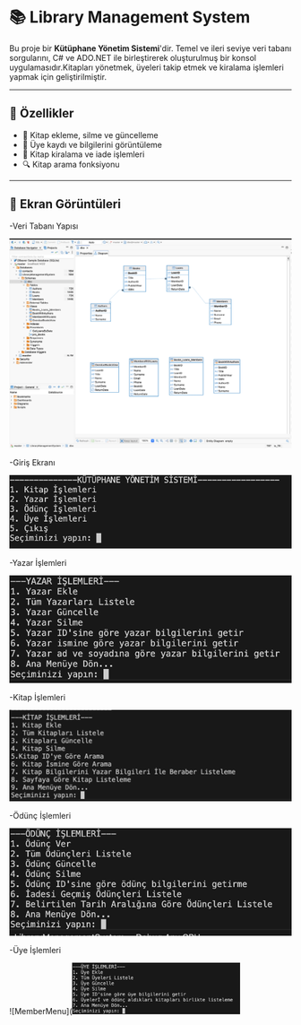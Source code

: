 # 📚 Library Management System

Bu proje bir **Kütüphane Yönetim Sistemi**'dir. Temel ve ileri seviye veri tabanı sorgularını, C# ve ADO.NET ile birleştirerek oluşturulmuş bir konsol uygulamasıdır.Kitapları yönetmek, üyeleri takip etmek ve kiralama işlemleri yapmak için geliştirilmiştir.

---

## 🚀 Özellikler

- 📖 Kitap ekleme, silme ve güncelleme
- 👤 Üye kaydı ve bilgilerini görüntüleme
- 📅 Kitap kiralama ve iade işlemleri
- 🔍 Kitap arama fonksiyonu

---
## 📸 Ekran Görüntüleri

-Veri Tabanı Yapısı

![Veri Tabanı Yapısı](Images/VeriTabaniYapisi.png)

-Giriş Ekranı

![MainMenu](Images/MainMenu.png)

-Yazar İşlemleri

![AuthorMenu](Images/ShowAuthorMenu.png)

-Kitap İşlemleri

![BookMenu](Images/ShowBookMenu.png)

-Ödünç İşlemleri

![LoansMenu](Images/ShowLoansMenu.png)

-Üye İşlemleri

![MemberMenu](<img src="Images/ShowMemberMenu.png" alt="Mimari Diagram" width="300"/>





